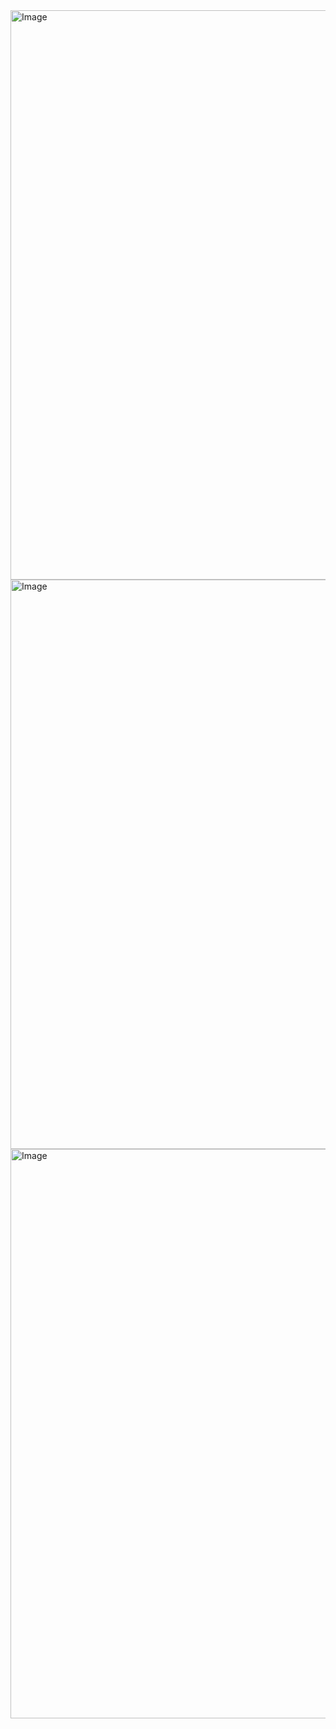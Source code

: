 <img width="635" height="911" alt="Image" src="https://github.com/user-attachments/assets/a9144d54-c1eb-4993-84ce-f1567cc1e8c9" />

<img width="635" height="911" alt="Image" src="https://github.com/user-attachments/assets/a9144d54-c1eb-4993-84ce-f1567cc1e8c9" />

<img width="635" height="911" alt="Image" src="https://github.com/user-attachments/assets/a9144d54-c1eb-4993-84ce-f1567cc1e8c9" />
